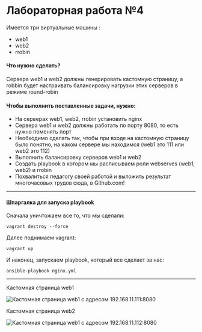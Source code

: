 # Лабораторная работа №4
#### 
Имеется три виртуальные машины  :
* web1 
* web2
* rrobin

#### Что нужно сделать?
Сервера web1 и web2 должны генерировать кастомную страницу, а robbin 
будет настраивать балансировку нагрузки этих серверов в режиме round-robin

#### Чтобы выполнить поставленные задачи, нужно:
* На серверах web1, web2, rrobin установить nginx
* Сервера web1 и web2 должны работать по порту 8080, то есть нужно поменять порт
* Необходимо сделать так, чтобы при входе на кастомную страницу
было понятно, на каком сервере мы находимся (web1 это 111 или web2 это 112)
* Выполнить балансировку серверов web1 и web2
* Создать playbook в котором мы расписываем роли webserves (web1, web2) и rrobin
* Похвалиться педагогу своей работой и выложить результат многочасовых трудов сюда, в Github.com!

------
#### Шпаргалка для запуска playbook

Сначала уничтожаем все то, что мы сделали:

````
vagrant destroy --force
````

Далее поднимаем vagrant:
````
vagrant up
````

И наконец, запускаем playbook, который все сделает за нас:

````
ansible-playbook nginx.yml 
````

---
Кастомная страница web1

![Кастомная страница web1 с адресом 192.168.11.111:8080](web1)

Кастомная страница web2

![Кастомная страница web1 с адресом 192.168.11.112:8080](web2)
